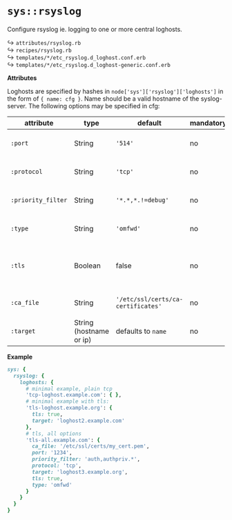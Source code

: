 # `sys::rsyslog`

Configure rsyslog ie. logging to one or more central loghosts.

↪ `attributes/rsyslog.rb`  
↪ `recipes/rsyslog.rb`  
↪ `templates/*/etc_rsyslog.d_loghost.conf.erb`  
↪ `templates/*/etc_rsyslog.d_loghost-generic.conf.erb`  

**Attributes**

Loghosts are specified by hashes in `node['sys']['rsyslog']['loghosts']`
in the form of `{ name: cfg }`. Name should be a valid hostname of the syslog-server.
The following options may be specified in cfg:


| attribute          | type                    | default                            | mandatory | descripton                                                                                                               |
|--------------------|-------------------------|------------------------------------|-----------|--------------------------------------------------------------------------------------------------------------------------|
| `:port`            | String                  | `'514'`                            | no        | Destination port to send logs to                                                                                         |
| `:protocol`        | String                  | `'tcp'`                            | no        | Valid values are 'tcp' and 'udp'                                                                                         |
| `:priority_filter` | String                  | `'*.*,*.!=debug'`                            | no        | Argument for `prifilt()`, see [documentation](https://www.rsyslog.com/doc/master/rainerscript/functions/rs-prifilt.html) |
| `:type`            | String                  | `'omfwd'`                          | no        | Output module, see [documentation](https://www.rsyslog.com/doc/master/configuration/modules/idx_output.html)             |
| `:tls`             | Boolean                 | false                              | no        | Set to `true` to encrypt log messages during transport  |
| `:ca_file`         | String                  | `'/etc/ssl/certs/ca-certificates'` | no        | Tell rsyslog which CAs to trust                     |
| `:target`          | String (hostname or ip) | defaults to `name`                 | no        |                      |

**Example**

```ruby
sys: {
  rsyslog: {
    loghosts: {
      # minimal example, plain tcp
      'tcp-loghost.example.com': { },
      # minimal example with tls:
      'tls-loghost.example.org': {
        tls: true,
        target: 'loghost2.example.com'
      },
      # tls, all options
      'tls-all.example.com': {
        ca_file: '/etc/ssl/certs/my_cert.pem',
        port: '1234',
        priority_filter: 'auth,authpriv.*',
        protocol: 'tcp',
        target: 'loghost3.example.org',
        tls: true,
        type: 'omfwd'
      }
    }
  }
}
```
